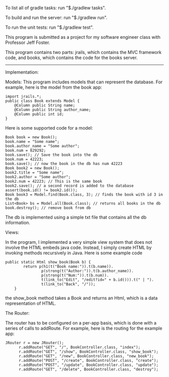 To list all of gradle tasks: run "$./gradlew tasks". 

To build and run the server: run "$./gradlew run". 

To run the unit tests: run "$./gradlew test". 

This program is submitted as a project for my software engineer class with Professor Jeff Foster.

This program contains two parts: jrails, which contains the MVC framework code, and books, which contains the code for the books server.

----------------------------------------------------------------------------------------

Implementation:


Models: This program includes models that can represent the database. For example, here is the model from the book app:

```
import jrails.*;
public class Book extends Model {
    @Column public String name;
    @Column public String author_name;
    @Column public int id;
}
```

Here is some supported code for a model:

```
Book book = new Book();
book.name = "Some name";
book.author_name = "Some author";
book.num = 829292;
book.save(); // Save the book into the db
book.num = 42223; 
book.save(); // now the book in the db has num 42223
Book book2 = new Book();
book2.title = "Some name";
book2.author = "Some author";
book2.num = 42223; // This is the same book
book2.save(); // a second record is added to the database
assert(book.id() != book2.id());
Book book3 = Model.find(Book.class, 3); // finds the book with id 3 in the db
List<Book> bs = Model.all(Book.class); // returns all books in the db
book.destroy(); // remove book from db
```
  
The db is implemented using a simple txt file that contains all the db information.
  
Views:
  
In the program, I implemented a very simple view system that does not involve the HTML embeds java code. Instead, I simply create HTML by invoking methods recursively in Java.
Here is some example code

```
public static Html show_book(Book b) {
        return p(h1(t("Book name:")).t(b.name)).
                p(strong(t("Author:")).t(b.author_name)).
                p(strong(t("Num:")).t(b.num)).
                t(link_to("Edit", "/edit?id=" + b.id())).t(" | ").
                t(link_to("Back", "/"));
    }
```
  
the show_book method takes a Book and returns an Html, which is a data representation of HTML.
  
  
The Router:
  
  The router has to be configured on a per-app basis, which is done with a series of calls to addRoute. For example, here is the routing for the example app:
  
  ```
  JRouter r = new JRouter();
        r.addRoute("GET", "/", BookController.class, "index");
        r.addRoute("GET", "/show", BookController.class, "show_book");
        r.addRoute("GET", "/new", BookController.class, "new_book");
        r.addRoute("POST", "/create", BookController.class, "create");
        r.addRoute("POST", "/update", BookController.class, "update");
        r.addRoute("GET", "/delete", BookController.class, "destroy");
  ```
  



